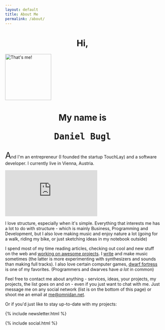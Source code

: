 ```yaml
---
layout: default
title: About Me
permalink: /about/
---
```


<h1 style="text-align: center;">Hi,</h1>

<!-- avatar -->
<div class="ui one column center aligned page grid">
  <div class="column">
    <img class="ui small circular image avatar" src="https://avatars0.githubusercontent.com/u/668674?v=3&amp;s=150" width="150" height="150" alt="That's me!">
  </div>
</div>
<!-- /avatar -->

<h1 style="text-align: center;">My name is <pre>Daniel Bugl</pre></h1>

<span style="font-size: 2em;">A</span>nd I'm an entrepreneur (I founded the
startup TouchLay) and a software developer. I currently live in Vienna, Austria.

<iframe class="map" src="https://www.google.com/maps/embed?pb=!1m18!1m12!1m3!1d170129.24812898834!2d16.380059899999996!3d48.2206849!2m3!1f0!2f0!3f0!3m2!1i1024!2i768!4f13.1!3m3!1m2!1s0x476d079e5136ca9f%3A0xfdc2e58a51a25b46!2sVienna%2C+Austria!5e0!3m2!1sen!2sus!4v1442866880125" scrolling="no" frameborder="0" style="border:0" allowfullscreen></iframe>

I love structure, especially when it's simple. Everything that
interests me has a lot to do with structure - which is mainly Business,
Programming and Development, but I also love making music and enjoy nature a lot
(going for a walk, riding my bike, or just sketching ideas in my notebook outside)

I spend most of my time reading articles, checking out cool and new stuff on the
web and [working on awesome projects](/projects/).
I [write](/articles/) and make music sometimes (the latter is more experimenting
with synthesizers and sounds than making full tracks).
I also love certain computer games, [dwarf fortress](https://en.wikipedia.org/wiki/Dwarf_Fortress)
is one of my favorites. (Programmers and dwarves have *a lot* in common)

Feel free to contact me about anything - services, ideas, your projects, my
projects, the list goes on and on - even if you just want to chat with me. Just
message me on any social network (list is on the bottom of this page) or shoot
me an email at [me@omnidan.net](mailto:me@omnidan.net).

Or if you'd just like to stay up-to-date with my projects:

{% include newsletter.html %}

{% include social.html %}
